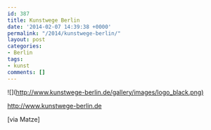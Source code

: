 ```yaml
---
id: 387
title: Kunstwege Berlin
date: '2014-02-07 14:39:38 +0000'
permalink: "/2014/kunstwege-berlin/"
layout: post
categories:
- Berlin
tags:
- kunst
comments: []
---
```

![](<http://www.kunstwege-berlin.de/gallery/images/logo_black.png)>

<http://www.kunstwege-berlin.de>

[via Matze]